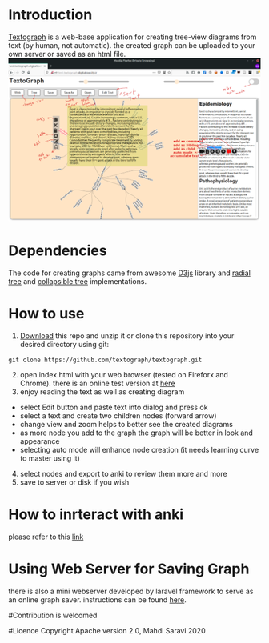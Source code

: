 # Introduction
[Textograph](https://github.com/textograph/textograph) is a web-base application for creating tree-view diagrams from text (by human, not automatic).
the created graph can be uploaded to your own server or saved as an html file. 
![textograph anki](img/image.png?raw=true)

# Dependencies
The code for creating graphs came from awesome [D3js](https://github.com/d3/d3) library and [radial tree](https://observablehq.com/@d3/radial-tidy-tree) and [collapsible tree](https://observablehq.com/@d3/collapsible-tree) implementations.
# How to use
1. [Download](https://github.com/textograph/textograph/releases) this repo and unzip it or clone this repository into your desired directory using git:
  ```
  git clone https://github.com/textograph/textograph.git
  ```
2. open index.html with your web browser (tested on Fireforx and Chrome). there is an online test version at [here](http://test.textograph.digitaltoxicity.ir/)
3. enjoy reading the text as well as creating diagram
  - select Edit button and paste text into dialog and press ok
  - select a text and create two children nodes (forward arrow)
  - change view and zoom helps to better see the created diagrams
  - as more node you add to the graph the graph will be better in look and appearance
  - selecting auto mode will enhance node creation (it needs learning curve to master using it)
4. select nodes and export to anki to review them more and more
5. save to server or disk if you wish

# How to inrteract with anki
please refer to this [link](https://github.com/textograph/anki-add-on)

# Using Web Server for Saving Graph
there is also a mini webserver developed by laravel framework to serve as an online graph saver. instructions can be found [here](https://github.com/textograph/textograph-server-docker).

#Contribution
is welcomed

#Licence
Copyright Apache version 2.0, Mahdi Saravi 2020
